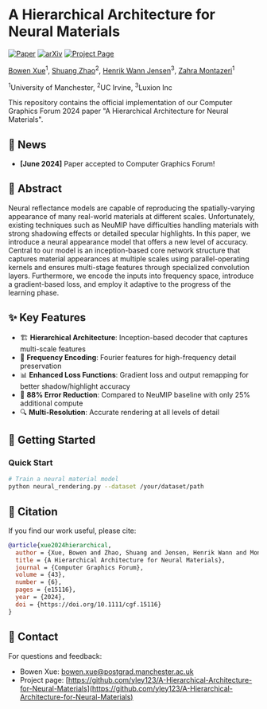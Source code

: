 # A Hierarchical Architecture for Neural Materials

[![Paper](https://img.shields.io/badge/Paper-CGF%202024-blue)](https://onlinelibrary.wiley.com/doi/10.1111/cgf.15116?af=R)
[![arXiv](https://img.shields.io/badge/arXiv-2307.10135-b31b1b.svg)](https://arxiv.org/abs/2307.10135)
[![Project Page](https://img.shields.io/badge/Project-Page-green)](https://github.com/yley123/A-Hierarchical-Architecture-for-Neural-Materials)

[Bowen Xue](mailto:bowen.xue@postgrad.manchester.ac.uk)<sup>1</sup>, 
[Shuang Zhao](https://shuangz.com)<sup>2</sup>, 
[Henrik Wann Jensen](https://henrikwann.com)<sup>3</sup>, 
[Zahra Montazeri](mailto:zahra.montazeri@manchester.ac.uk)<sup>1</sup>

<sup>1</sup>University of Manchester, <sup>2</sup>UC Irvine, <sup>3</sup>Luxion Inc

This repository contains the official implementation of our Computer Graphics Forum 2024 paper "A Hierarchical Architecture for Neural Materials".

## 📰 News
- **[June 2024]** Paper accepted to Computer Graphics Forum!

## 🎯 Abstract

Neural reflectance models are capable of reproducing the spatially-varying appearance of many real-world materials at different scales. Unfortunately, existing techniques such as NeuMIP have difficulties handling materials with strong shadowing effects or detailed specular highlights. In this paper, we introduce a neural appearance model that offers a new level of accuracy. Central to our model is an inception-based core network structure that captures material appearances at multiple scales using parallel-operating kernels and ensures multi-stage features through specialized convolution layers. Furthermore, we encode the inputs into frequency space, introduce a gradient-based loss, and employ it adaptive to the progress of the learning phase.

## ✨ Key Features

- 🏗️ **Hierarchical Architecture**: Inception-based decoder that captures multi-scale features
- 🌊 **Frequency Encoding**: Fourier features for high-frequency detail preservation  
- 📊 **Enhanced Loss Functions**: Gradient loss and output remapping for better shadow/highlight accuracy
- 🎯 **88% Error Reduction**: Compared to NeuMIP baseline with only 25% additional compute
- 🔍 **Multi-Resolution**: Accurate rendering at all levels of detail

## 🚀 Getting Started

### Quick Start
```bash
# Train a neural material model
python neural_rendering.py --dataset /your/dataset/path
```

## 📖 Citation

If you find our work useful, please cite:
```bibtex
@article{xue2024hierarchical,
  author = {Xue, Bowen and Zhao, Shuang and Jensen, Henrik Wann and Montazeri, Zahra},
  title = {A Hierarchical Architecture for Neural Materials},
  journal = {Computer Graphics Forum},
  volume = {43},
  number = {6},
  pages = {e15116},
  year = {2024},
  doi = {https://doi.org/10.1111/cgf.15116}
}
```

## 📮 Contact

For questions and feedback:
- Bowen Xue: bowen.xue@postgrad.manchester.ac.uk
- Project page: [https://github.com/yley123/A-Hierarchical-Architecture-for-Neural-Materials](https://github.com/yley123/A-Hierarchical-Architecture-for-Neural-Materials)
